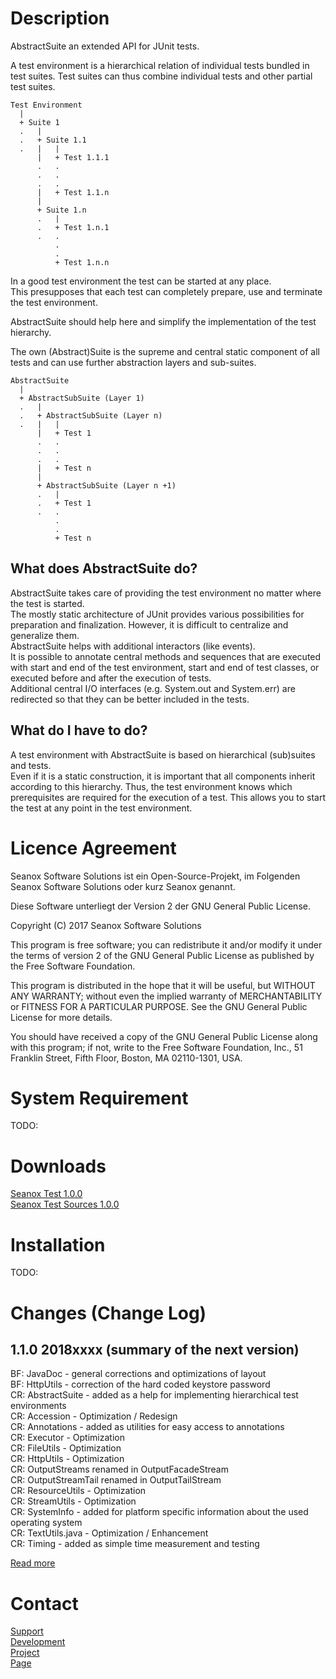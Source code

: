 # Description
AbstractSuite an extended API for JUnit tests.

A test environment is a hierarchical relation of individual tests bundled in
test suites. Test suites can thus combine individual tests and other partial
test suites.

```
Test Environment
  |
  + Suite 1
  .   |
  .   + Suite 1.1
  .   |   |
      |   + Test 1.1.1
      .   .
      .   .
      .   .
      |   + Test 1.1.n
      | 
      + Suite 1.n
      .   |
      .   + Test 1.n.1
      .   .
          .
          .
          + Test 1.n.n
```
  
In a good test environment the test can be started at any place.  
This presupposes that each test can completely prepare, use and terminate the
test environment.

AbstractSuite should help here and simplify the implementation of the test
hierarchy.

The own (Abstract)Suite is the supreme and central static component of all tests
and can use further abstraction layers and sub-suites.

```
AbstractSuite
  |
  + AbstractSubSuite (Layer 1)
  .   |
  .   + AbstractSubSuite (Layer n)
  .   |   |
      |   + Test 1
      .   .
      .   .
      .   .
      |   + Test n
      |
      + AbstractSubSuite (Layer n +1)
      .   |
      .   + Test 1
      .   .
          .
          .
          + Test n
```  

## What does AbstractSuite do?
AbstractSuite takes care of providing the test environment no matter where the
test is started.  
The mostly static architecture of JUnit provides various possibilities for
preparation and finalization. However, it is difficult to centralize and
generalize them.  
AbstractSuite helps with additional interactors (like events).  
It is possible to annotate central methods and sequences that are executed with
start and end of the test environment, start and end of test classes, or
executed before and after the execution of tests.  
Additional central I/O interfaces (e.g. System.out and System.err) are
redirected so that they can be better included in the tests.
 
## What do I have to do?
A test environment with AbstractSuite is based on hierarchical (sub)suites and
tests.  
Even if it is a static construction, it is important that all components inherit
according to this hierarchy. Thus, the test environment knows which
prerequisites are required for the execution of a test. This allows you to start
the test at any point in the test environment. 


# Licence Agreement
Seanox Software Solutions ist ein Open-Source-Projekt, im Folgenden
Seanox Software Solutions oder kurz Seanox genannt.

Diese Software unterliegt der Version 2 der GNU General Public License.

Copyright (C) 2017 Seanox Software Solutions

This program is free software; you can redistribute it and/or modify it under
the terms of version 2 of the GNU General Public License as published by the
Free Software Foundation.

This program is distributed in the hope that it will be useful, but WITHOUT ANY
WARRANTY; without even the implied warranty of MERCHANTABILITY or FITNESS FOR A
PARTICULAR PURPOSE. See the GNU General Public License for more details.

You should have received a copy of the GNU General Public License along with
this program; if not, write to the Free Software Foundation, Inc., 51 Franklin
Street, Fifth Floor, Boston, MA 02110-1301, USA.


# System Requirement
TODO:


# Downloads
[Seanox Test 1.0.0](https://github.com/seanox/test/raw/master/releases/seanox-test-1.0.0.zip)  
[Seanox Test Sources 1.0.0](https://github.com/seanox/test/raw/master/releases/seanox-test-1.0.0-src.zip)  


# Installation
TODO:

# Changes (Change Log)
## 1.1.0 2018xxxx (summary of the next version)  
BF: JavaDoc - general corrections and optimizations of layout  
BF: HttpUtils - correction of the hard coded keystore password  
CR: AbstractSuite - added as a help for implementing hierarchical test environments  
CR: Accession - Optimization / Redesign  
CR: Annotations - added as utilities for easy access to annotations  
CR: Executor - Optimization  
CR: FileUtils - Optimization  
CR: HttpUtils - Optimization  
CR: OutputStreams renamed in OutputFacadeStream  
CR: OutputStreamTail renamed in OutputTailStream  
CR: ResourceUtils - Optimization  
CR: StreamUtils - Optimization  
CR: SystemInfo - added for platform specific information about the used operating system  
CR: TextUtils.java - Optimization / Enhancement  
CR: Timing - added as simple time measurement and testing  

[Read more](https://raw.githubusercontent.com/seanox/test/master/CHANGES)


# Contact
[Support](http://seanox.de/contact?support)  
[Development](http://seanox.de/contact?development)  
[Project](http://seanox.de/contact?service)  
[Page](http://seanox.de/contact)  
